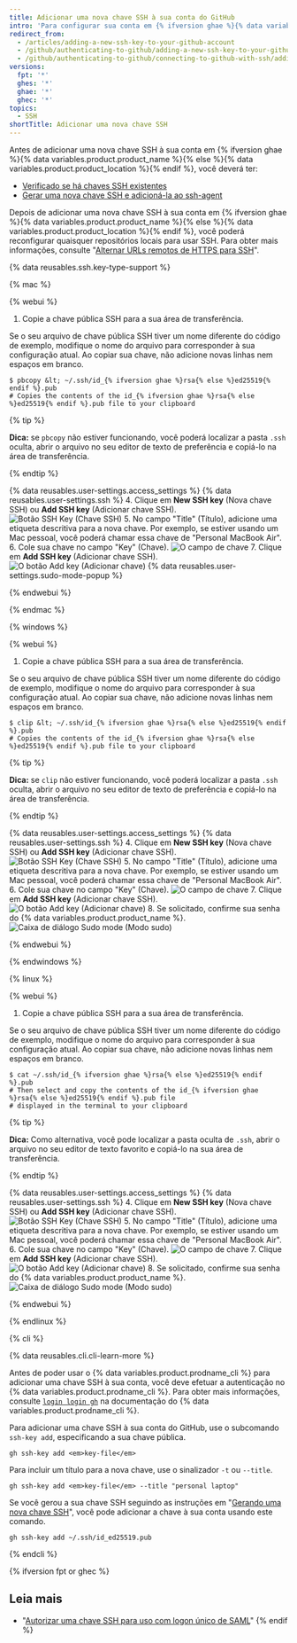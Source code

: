 ```yaml
---
title: Adicionar uma nova chave SSH à sua conta do GitHub
intro: 'Para configurar sua conta em {% ifversion ghae %}{% data variables.product.product_name %}{% else %}{% data variables.product.product_location %}{% endif %} para usar sua chave SSH nova (ou existente) chave SSH, você também deverá adicionar a chave à sua conta.'
redirect_from:
  - /articles/adding-a-new-ssh-key-to-your-github-account
  - /github/authenticating-to-github/adding-a-new-ssh-key-to-your-github-account
  - /github/authenticating-to-github/connecting-to-github-with-ssh/adding-a-new-ssh-key-to-your-github-account
versions:
  fpt: '*'
  ghes: '*'
  ghae: '*'
  ghec: '*'
topics:
  - SSH
shortTitle: Adicionar uma nova chave SSH
---
```


Antes de adicionar uma nova chave SSH à sua conta em {% ifversion ghae %}{% data variables.product.product_name %}{% else %}{% data variables.product.product_location %}{% endif %}, você deverá ter:
* [Verificado se há chaves SSH existentes](/articles/checking-for-existing-ssh-keys)
* [Gerar uma nova chave SSH e adicioná-la ao ssh-agent](/articles/generating-a-new-ssh-key-and-adding-it-to-the-ssh-agent)

Depois de adicionar uma nova chave SSH à sua conta em {% ifversion ghae %}{% data variables.product.product_name %}{% else %}{% data variables.product.product_location %}{% endif %}, você poderá reconfigurar quaisquer repositórios locais para usar SSH. Para obter mais informações, consulte "[Alternar URLs remotos de HTTPS para SSH](/github/getting-started-with-github/managing-remote-repositories/#switching-remote-urls-from-https-to-ssh)".

{% data reusables.ssh.key-type-support %}

{% mac %}

{% webui %}

1. Copie a chave pública SSH para a sua área de transferência.

  Se o seu arquivo de chave pública SSH tiver um nome diferente do código de exemplo, modifique o nome do arquivo para corresponder à sua configuração atual. Ao copiar sua chave, não adicione novas linhas nem espaços em branco.

  ```shell
  $ pbcopy &lt; ~/.ssh/id_{% ifversion ghae %}rsa{% else %}ed25519{% endif %}.pub
  # Copies the contents of the id_{% ifversion ghae %}rsa{% else %}ed25519{% endif %}.pub file to your clipboard
  ```

  {% tip %}

  **Dica:** se `pbcopy` não estiver funcionando, você poderá localizar a pasta `.ssh` oculta, abrir o arquivo no seu editor de texto de preferência e copiá-lo na área de transferência.

  {% endtip %}

{% data reusables.user-settings.access_settings %}
{% data reusables.user-settings.ssh %}
4. Clique em **New SSH key** (Nova chave SSH) ou **Add SSH key** (Adicionar chave SSH). ![Botão SSH Key (Chave SSH)](/assets/images/help/settings/ssh-add-ssh-key.png)
5. No campo "Title" (Título), adicione uma etiqueta descritiva para a nova chave. Por exemplo, se estiver usando um Mac pessoal, você poderá chamar essa chave de "Personal MacBook Air".
6. Cole sua chave no campo "Key" (Chave). ![O campo de chave](/assets/images/help/settings/ssh-key-paste.png)
7. Clique em **Add SSH key** (Adicionar chave SSH). ![O botão Add key (Adicionar chave)](/assets/images/help/settings/ssh-add-key.png)
{% data reusables.user-settings.sudo-mode-popup %}

{% endwebui %}

{% endmac %}

{% windows %}

{% webui %}

1. Copie a chave pública SSH para a sua área de transferência.

  Se o seu arquivo de chave pública SSH tiver um nome diferente do código de exemplo, modifique o nome do arquivo para corresponder à sua configuração atual. Ao copiar sua chave, não adicione novas linhas nem espaços em branco.

  ```shell
  $ clip &lt; ~/.ssh/id_{% ifversion ghae %}rsa{% else %}ed25519{% endif %}.pub
  # Copies the contents of the id_{% ifversion ghae %}rsa{% else %}ed25519{% endif %}.pub file to your clipboard
  ```

  {% tip %}

  **Dica:** se `clip` não estiver funcionando, você poderá localizar a pasta `.ssh` oculta, abrir o arquivo no seu editor de texto de preferência e copiá-lo na área de transferência.

  {% endtip %}

{% data reusables.user-settings.access_settings %}
{% data reusables.user-settings.ssh %}
4. Clique em **New SSH key** (Nova chave SSH) ou **Add SSH key** (Adicionar chave SSH). ![Botão SSH Key (Chave SSH)](/assets/images/help/settings/ssh-add-ssh-key.png)
5. No campo "Title" (Título), adicione uma etiqueta descritiva para a nova chave. Por exemplo, se estiver usando um Mac pessoal, você poderá chamar essa chave de "Personal MacBook Air".
6. Cole sua chave no campo "Key" (Chave). ![O campo de chave](/assets/images/help/settings/ssh-key-paste.png)
7. Clique em **Add SSH key** (Adicionar chave SSH). ![O botão Add key (Adicionar chave)](/assets/images/help/settings/ssh-add-key.png)
8. Se solicitado, confirme sua senha do {% data variables.product.product_name %}.![Caixa de diálogo Sudo mode (Modo sudo)](/assets/images/help/settings/sudo_mode_popup.png)

{% endwebui %}

{% endwindows %}

{% linux %}

{% webui %}

1. Copie a chave pública SSH para a sua área de transferência.

  Se o seu arquivo de chave pública SSH tiver um nome diferente do código de exemplo, modifique o nome do arquivo para corresponder à sua configuração atual. Ao copiar sua chave, não adicione novas linhas nem espaços em branco.

  ```shell
  $ cat ~/.ssh/id_{% ifversion ghae %}rsa{% else %}ed25519{% endif %}.pub
  # Then select and copy the contents of the id_{% ifversion ghae %}rsa{% else %}ed25519{% endif %}.pub file
  # displayed in the terminal to your clipboard
  ```

  {% tip %}

  **Dica:** Como alternativa, você pode localizar a pasta oculta de `.ssh`, abrir o arquivo no seu editor de texto favorito e copiá-lo na sua área de transferência.

  {% endtip %}

{% data reusables.user-settings.access_settings %}
{% data reusables.user-settings.ssh %}
4. Clique em **New SSH key** (Nova chave SSH) ou **Add SSH key** (Adicionar chave SSH). ![Botão SSH Key (Chave SSH)](/assets/images/help/settings/ssh-add-ssh-key.png)
5. No campo "Title" (Título), adicione uma etiqueta descritiva para a nova chave. Por exemplo, se estiver usando um Mac pessoal, você poderá chamar essa chave de "Personal MacBook Air".
6. Cole sua chave no campo "Key" (Chave). ![O campo de chave](/assets/images/help/settings/ssh-key-paste.png)
7. Clique em **Add SSH key** (Adicionar chave SSH). ![O botão Add key (Adicionar chave)](/assets/images/help/settings/ssh-add-key.png)
8. Se solicitado, confirme sua senha do {% data variables.product.product_name %}.![Caixa de diálogo Sudo mode (Modo sudo)](/assets/images/help/settings/sudo_mode_popup.png)

{% endwebui %}

{% endlinux %}

{% cli %}

{% data reusables.cli.cli-learn-more %}

Antes de poder usar o {% data variables.product.prodname_cli %} para adicionar uma chave SSH à sua conta, você deve efetuar a autenticação no {% data variables.product.prodname_cli %}. Para obter mais informações, consulte [`login login gh`](https://cli.github.com/manual/gh_auth_login) na documentação do {% data variables.product.prodname_cli %}.

Para adicionar uma chave SSH à sua conta do GitHub, use o subcomando `ssh-key add`, especificando a sua chave pública.

```shell
gh ssh-key add <em>key-file</em>
```

Para incluir um título para a nova chave, use o sinalizador `-t` ou `--title`.

```shell
gh ssh-key add <em>key-file</em> --title "personal laptop"
```

Se você gerou a sua chave SSH seguindo as instruções em "[Gerando uma nova chave SSH](/authentication/connecting-to-github-with-ssh/generating-a-new-ssh-key-and-adding-it-to-the-ssh-agent)", você pode adicionar a chave à sua conta usando este comando.

```shell
gh ssh-key add ~/.ssh/id_ed25519.pub
```

{% endcli %}

{% ifversion fpt or ghec %}
## Leia mais

- "[Autorizar uma chave SSH para uso com logon único de SAML](/articles/authorizing-an-ssh-key-for-use-with-saml-single-sign-on)"
{% endif %}
